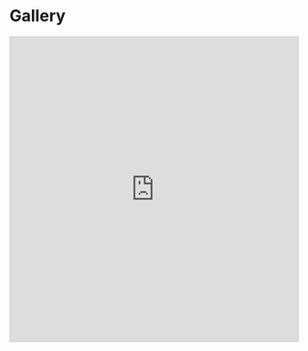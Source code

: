 # Gallery

<iframe class="airtable-embed" src="https://airtable.com/embed/shrUawJQV8bJZNlUW?backgroundColor=yellow&viewControls=on" frameborder="0" onmousewheel="" width="100%" height="533" style="background: transparent; border: 1px solid #ccc;"></iframe>